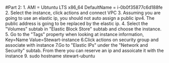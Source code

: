#Part 2:
1.
AMI = Ubtuntu LTS x86_64
DefaultName = i-0b0f35877c6d188fe
2. Select the instance, click actions  and connect VPC
3. Assuming you are going to use an elastic ip, you should not auto assign a public ipv4. The public address is going to be replaced by the elastic ip.
4. Select the "Volumes" subtab in "Elastic Block Store" subtab and choose the instance.
5. Go to the "Tags" property when looking at instance information, Key=Name
Value=Stewart-instance
6.Click actions on security group and associate with instance
7.Go to "Elastic IPs" under the "Network and Security" subtab. From there you can reserve an ip and assoicate it with the instance
9. sudo hostname stewart-ubuntu
